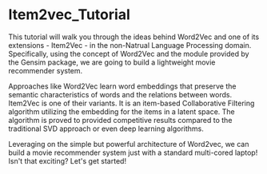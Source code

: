 # Item2vec_Tutorial
This tutorial will walk you through the ideas behind Word2Vec and one of its extensions - Item2Vec - in the non-Natrual Language Processing domain. Specifically, using the concept of Word2Vec and the module provided by the Gensim package, we are going to build a lightweight movie recommender system.

Approaches like Word2Vec learn word embeddings that preserve the semantic characteristics of words and the relations between words. Item2Vec is one of their variants. It is an item-based Collaborative Filtering algorithm utilizing the embedding for the items in a latent space. The algorithm is proved to provided competitive results compared to the traditional SVD approach or even deep learning algorithms.

Leveraging on the simple but powerful architecture of Word2vec, we can build a movie recommender system just with a standard multi-cored laptop! Isn't that exciting? Let's get started!

